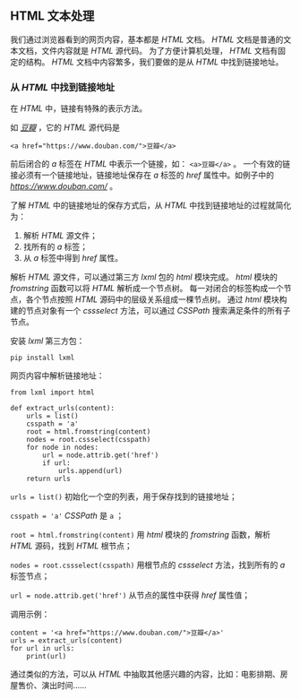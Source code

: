 ## HTML 文本处理 ##
我们通过浏览器看到的网页内容，基本都是 _HTML_ 文档。
_HTML_ 文档是普通的文本文档，文件内容就是 _HTML_ 源代码。
为了方便计算机处理， _HTML_ 文档有固定的结构。
_HTML_ 文档中内容繁多，我们要做的是从 _HTML_ 中找到链接地址。

### 从 _HTML_ 中找到链接地址 ###
在 _HTML_ 中，链接有特殊的表示方法。

如 _[豆瓣](https://www.douban.com/)_ ，它的 _HTML_ 源代码是

```
<a href="https://www.douban.com/">豆瓣</a>
```

前后闭合的 _a_ 标签在 _HTML_ 中表示一个链接，如： ```<a>豆瓣</a>``` 。
一个有效的链接必须有一个链接地址，链接地址保存在 _a_ 标签的 _href_ 属性中。如例子中的 _https://www.douban.com/_ 。

了解 _HTML_ 中的链接地址的保存方式后，从 _HTML_ 中找到链接地址的过程就简化为：

1. 解析 _HTML_ 源文件；
2. 找所有的 _a_ 标签；
3. 从 _a_ 标签中得到 _href_ 属性。

解析 _HTML_ 源文件，可以通过第三方 _lxml_ 包的 _html_ 模块完成。
_html_ 模块的 _fromstring_ 函数可以将 _HTML_ 解析成一个节点树。
每一对闭合的标签构成一个节点，各个节点按照 _HTML_ 源码中的层级关系组成一棵节点树。
通过 _html_ 模块构建的节点对象有一个 _cssselect_ 方法，可以通过 _CSSPath_ 搜索满足条件的所有子节点。

安装 _lxml_ 第三方包：

```
pip install lxml
```

网页内容中解析链接地址：

```
from lxml import html

def extract_urls(content):
    urls = list()
    csspath = 'a'
    root = html.fromstring(content)
    nodes = root.cssselect(csspath)
    for node in nodes:
        url = node.attrib.get('href')
        if url:
            urls.append(url)
    return urls
```

```urls = list()``` 初始化一个空的列表，用于保存找到的链接地址；

```csspath = 'a'``` _CSSPath_ 是 ```a``` ；

```root = html.fromstring(content)``` 用 _html_ 模块的 _fromstring_ 函数，解析 _HTML_ 源码，找到 _HTML_ 根节点；

```nodes = root.cssselect(csspath)``` 用根节点的 _cssselect_ 方法，找到所有的 _a_ 标签节点；

```url = node.attrib.get('href')``` 从节点的属性中获得 _href_ 属性值；

调用示例：

```
content = '<a href="https://www.douban.com/">豆瓣</a>'
urls = extract_urls(content)
for url in urls:
    print(url)
```

通过类似的方法，可以从 _HTML_ 中抽取其他感兴趣的内容，比如：电影排期、房屋售价、演出时间……
